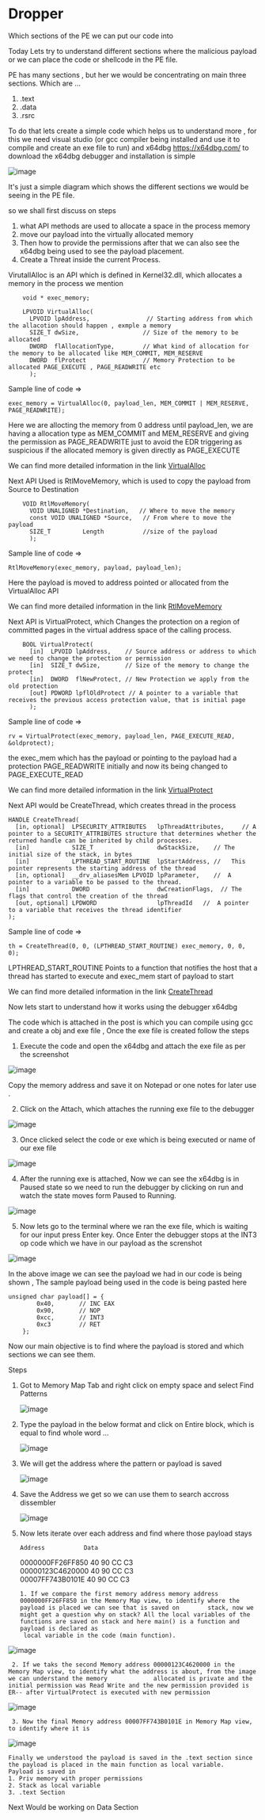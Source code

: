 # Dropper
Which sections of the PE we can put our code into


Today Lets try to understand different sections where the malicious payload or we can place the code or shellcode in the PE file.

PE has many sections , but her we would be concentrating on main three sections. Which are ...  

1. .text
2. .data
3. .rsrc

To do that lets create a simple code which helps us to understand more , for this we need visual studio (or gcc compiler being installed and use it to compile and create an exe file to run) and x64dbg
https://x64dbg.com/ to download the x64dbg debugger and installation is simple 

![image](https://github.com/user-attachments/assets/f97d1670-b7cb-4668-ad9d-2ac625eadeb4)

It's just a simple diagram which shows the different sections we would be seeing in the PE file.

so we shall first discuss on steps 
1. what API methods are used to allocate a space in the process memory  
2. move our payload into the virtually allocated memory  
3. Then how to provide the permissions after that we can also see the x64dbg being used to see the payload placement.
4. Create a Threat inside the current Process. 


VirutallAlloc is an API which is defined in Kernel32.dll, which allocates a memory in the process we mention

		void * exec_memory;
		
		LPVOID VirtualAlloc( 		
		  LPVOID lpAddress,                // Starting address from which the allacotion should happen , exmple a memory  
		  SIZE_T dwSize,                  // Size of the memory to be allocated   
		  DWORD  flAllocationType,        // What kind of allocation for the memory to be allocated like MEM_COMMIT, MEM_RESERVE 
		  DWORD  flProtect                // Memory Protection to be allocated PAGE_EXECUTE , PAGE_READWRITE etc 
		  );  


Sample line of code =>  

	exec_memory = VirtualAlloc(0, payload_len, MEM_COMMIT | MEM_RESERVE, PAGE_READWRITE);  
 
 Here we are allocting the memory from 0 address until payload_len, we are having a allocation type as MEM_COMMIT and MEM_RESERVE and giving the permission as PAGE_READWRITE just to avoid the EDR triggering as suspicious if the allocated memory is given directly as PAGE_EXECUTE  

We can find more detailed information in the link [VirtualAlloc](https://learn.microsoft.com/en-us/windows/win32/api/memoryapi/nf-memoryapi-virtualalloc)

Next API Used is RtlMoveMemory, which is used to copy the payload from Source to Destination

		VOID RtlMoveMemory( 		
		  VOID UNALIGNED *Destination,   // Where to move the memory  
		  const VOID UNALIGNED *Source,   // From where to move the payload 
		  SIZE_T         Length           //size of the payload  
		  );  


Sample line of code =>  

	RtlMoveMemory(exec_memory, payload, payload_len); 
 
Here the payload is moved to address pointed or allocated from the VirtualAlloc API  

We can find more detailed information in the link [RtlMoveMemory](https://learn.microsoft.com/en-us/windows/win32/devnotes/rtlmovememory)

Next API is VirtualProtect, which Changes the protection on a region of committed pages in the virtual address space of the calling process.

		BOOL VirtualProtect(		
		  [in]  LPVOID lpAddress,    // Source address or address to which we need to change the protection or permission  
		  [in]  SIZE_T dwSize,       // Size of the memory to change the protect
		  [in]  DWORD  flNewProtect, // New Protection we apply from the old protection
		  [out] PDWORD lpflOldProtect // A pointer to a variable that receives the previous access protection value, that is initial page 
		  );  

Sample line of code => 

	rv = VirtualProtect(exec_memory, payload_len, PAGE_EXECUTE_READ, &oldprotect);  
 
 the exec_mem which has the payload or pointing to the payload had a protection PAGE_READWRITE initially and now its being changed to PAGE_EXECUTE_READ

We can find more detailed information in the link [VirtualProtect](https://learn.microsoft.com/en-us/windows/win32/api/memoryapi/nf-memoryapi-virtualprotect)

Next API would be CreateThread, which creates thread in the process 

	HANDLE CreateThread(  
	  [in, optional]  LPSECURITY_ATTRIBUTES   lpThreadAttributes,     // A pointer to a SECURITY_ATTRIBUTES structure that determines whether the returned handle can be inherited by child processes.  
	  [in]            SIZE_T                  dwStackSize,    // The initial size of the stack, in bytes  
	  [in]            LPTHREAD_START_ROUTINE  lpStartAddress, //   This pointer represents the starting address of the thread  
	  [in, optional]  __drv_aliasesMem LPVOID lpParameter,    //  A pointer to a variable to be passed to the thread.  
	  [in]            DWORD                   dwCreationFlags,  // The flags that control the creation of the thread  
	  [out, optional] LPDWORD                 lpThreadId   //  A pointer to a variable that receives the thread identifier  
	);   

Sample line of code => 

	th = CreateThread(0, 0, (LPTHREAD_START_ROUTINE) exec_memory, 0, 0, 0); 
 
 LPTHREAD_START_ROUTINE  Points to a function that notifies the host that a thread has started to execute and exec_mem start of payload to start

We can find more detailed information in the link [CreateThread](https://learn.microsoft.com/en-us/windows/win32/api/processthreadsapi/nf-processthreadsapi-createthread)


Now lets start to understand how it works using the debugger x64dbg

The code which is attached in the post is which you can compile using gcc and create a obj and exe file , Once the exe file is created follow the steps

1. Execute the code and open the x64dbg and attach the exe file as per the screenshot 

![image](https://github.com/user-attachments/assets/cf89bd7e-67a1-4157-acd0-3bd2aa0f95b8)

Copy the memory address and save it on Notepad or one notes for later use .

2. Click on the Attach, which attaches the running exe file to the debugger

![image](https://github.com/user-attachments/assets/5ff7f1db-0865-4a9c-8366-f88c855cf9ee)

3. Once clicked select the code or exe which is being executed or name of our exe file 

![image](https://github.com/user-attachments/assets/18d1601d-92b0-43b5-9656-9ac74500839a)


4. After the running exe is attached, Now we can see the x64dbg is in Paused state so we need to run the debugger by clicking on run and watch the state moves form Paused to Running. 

![image](https://github.com/user-attachments/assets/b4d20ec6-883f-4879-afa6-b66156fe7078)


5. Now lets go to the terminal where we ran the exe file, which is waiting for our input press Enter key. Once Enter the debugger stops at the INT3 op code which we have in our payload as the screnshot 

![image](https://github.com/user-attachments/assets/f13ccd89-d671-48ec-837f-3572d9319833)  

In the above image we can see the payload we had in our code is being shown , The sample payload being used in the code is being pasted here 

	unsigned char payload[] = {  
			0x40,		// INC EAX  
			0x90,		// NOP  
			0xcc,		// INT3  
			0xc3		// RET  
		};  

 
Now our main objective is to find where the payload is stored and which sections we can see them.

Steps 

1. Got to Memory Map Tab and right click on empty space and select Find Patterns

   ![image](https://github.com/user-attachments/assets/6d702e73-f3a4-4e96-b68e-ce51e8315f3e)

2. Type the payload in the below format and click on Entire block, which is equal to find whole word ...

   ![image](https://github.com/user-attachments/assets/d0357891-3d18-4aa6-9ec9-cdac94509c92)

3. We will get the address where the pattern or payload is saved

    ![image](https://github.com/user-attachments/assets/e3e2c048-72d8-4ad4-9792-05635935dea0)

4. Save the Address we get so we can use them to search accross dissembler

   ![image](https://github.com/user-attachments/assets/028e7178-6936-4c6b-8745-bd1786756e9d)

5. Now lets iterate over each address and find where those payload stays

	   Address           Data
	
																					 
	0000000FF26FF850  40 90 CC C3  
	00000123C4620000  40 90 CC C3  
	00007FF743B0101E  40 90 CC C3  

       1. If we compare the first memory address memory address 0000000FF26FF850 in the Memory Map view, to identify where the payload is placed we can see that is saved on   		stack, now we might get a question why on stack? All the local variables of the functions are saved on stack and here main() is a function and payload is declared as 
        local variable in the code (main function).

![image](https://github.com/user-attachments/assets/f1b14dfd-aa47-4086-b3bd-39127f1b7887)

     2. If we taks the second Memory address 00000123C4620000 in the Memory Map view, to identify what the address is about, from the image we can understand the memory  	         allocated is private and the initial permission was Read Write and the new permission provided is ER-- after VirtualProtect is executed with new permission 

![image](https://github.com/user-attachments/assets/fb54f275-57ed-4dec-aea6-d06792f9b8e0)

     3. Now the final Memory address 00007FF743B0101E in Memory Map view, to identify where it is 

![image](https://github.com/user-attachments/assets/17c104ca-eebf-4c1d-9a07-f73644decda6)  



	Finally we understood the payload is saved in the .text section since the payload is placed in the main function as local variable. 
	Payload is saved in 
	1. Priv memory with proper permissions  
	2. Stack as local variable  
	3. .text Section     



	
 
 Next Would be working on Data Section 











